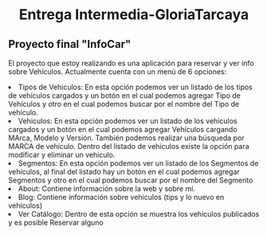 <h1 align="center"> Entrega Intermedia-GloriaTarcaya </h1>
<h2>Proyecto final "InfoCar" </h2>
<p align="left">El proyecto que estoy realizando es una aplicación para reservar y ver info sobre Vehículos. Actualmente cuenta con un menú de 6 opciones:</p>
<p>
<li> Tipos de Vehiculos: En esta opción podemos ver un listado de los tipos de vehículos cargados y un botón en el cual podemos agregar Tipo de Vehículos y otro en el cual podemos buscar por  el nombre del Tipo de vehículo.</li>
<li>Vehiculos: En esta opción podemos ver un listado de los vehículos cargados y un botón en el cual podemos agregar  Vehículos cargando MArca, Modelo y Versión. También podemos realizar una búsqueda por MARCA de vehículo. 
Dentro del listado de vehiculos existe la opción para modificar y eliminar un vehiculo.</li>
<li>Segmentos: En esta opción podemos ver un listado de los Segmentos de vehículos, al final del listado hay un botón en el cual podemos agregar Segmentos y otro en el cual podemos buscar por el nombre del Segmento</li>
<li>About: Contiene información sobre la web y sobre mí.</li>
<li>Blog: Contiene información sobre vehiculos (tips y lo nuevo en vehículos)</li>
<li>Ver Catálogo: Dentro de esta opción se muestra los vehículos publicados y es posible Reservar alguno</li>
</p>
